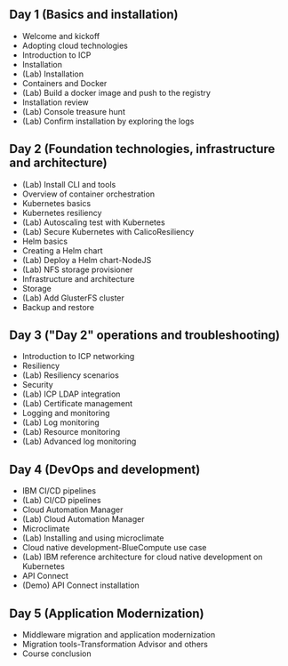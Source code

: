 ## Day 1 (Basics and installation) ##

- Welcome and kickoff
- Adopting cloud technologies 
- Introduction to ICP
- Installation
- (Lab) Installation
- Containers and Docker
- (Lab) Build a docker image and push to the registry
- Installation review
- (Lab) Console treasure hunt
- (Lab) Confirm installation by exploring the logs
## Day 2 (Foundation technologies, infrastructure and architecture) ##
- (Lab) Install CLI and tools
- Overview of container orchestration
- Kubernetes basics
- Kubernetes resiliency
- (Lab) Autoscaling test with Kubernetes
- (Lab) Secure Kubernetes with CalicoResiliency
- Helm basics
- Creating a Helm chart
- (Lab) Deploy a Helm chart-NodeJS
- (Lab) NFS storage provisioner
- Infrastructure and architecture
- Storage
- (Lab) Add GlusterFS cluster
- Backup and restore
## Day 3 ("Day 2" operations and troubleshooting) ##
- Introduction to ICP networking
- Resiliency
- (Lab) Resiliency scenarios
- Security
- (Lab) ICP LDAP integration
- (Lab) Certificate management
- Logging and monitoring
- (Lab) Log monitoring
- (Lab) Resource monitoring
- (Lab) Advanced log monitoring
## Day 4 (DevOps and development) ##
- IBM CI/CD pipelines
- (Lab) CI/CD pipelines
- Cloud Automation Manager
- (Lab) Cloud Automation Manager
- Microclimate
- (Lab) Installing and using microclimate
- Cloud native development-BlueCompute use case
- (Lab) IBM reference architecture for cloud native development on Kubernetes
- API Connect
- (Demo) API Connect installation
## Day 5 (Application Modernization)
- Middleware migration and application modernization
- Migration tools-Transformation Advisor and others
- Course conclusion

 
